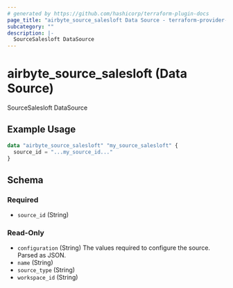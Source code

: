 ```yaml
---
# generated by https://github.com/hashicorp/terraform-plugin-docs
page_title: "airbyte_source_salesloft Data Source - terraform-provider-airbyte"
subcategory: ""
description: |-
  SourceSalesloft DataSource
---
```


# airbyte_source_salesloft (Data Source)

SourceSalesloft DataSource

## Example Usage

```terraform
data "airbyte_source_salesloft" "my_source_salesloft" {
  source_id = "...my_source_id..."
}
```

<!-- schema generated by tfplugindocs -->
## Schema

### Required

- `source_id` (String)

### Read-Only

- `configuration` (String) The values required to configure the source. Parsed as JSON.
- `name` (String)
- `source_type` (String)
- `workspace_id` (String)
